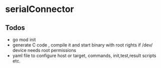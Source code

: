 # serialConnector

## Todos

* go mod init
* generate C code , compile it and start binary with root rights if /dev/ device needs root permissions
* yaml file to configure host or target, commands, init,test,result scripts etc.
